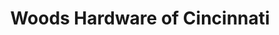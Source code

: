 ---
title: "Woods Hardware of Cincinnati"
url: /cincinnati/woods-hardware-of-cincinnati/
shop: hardware
---